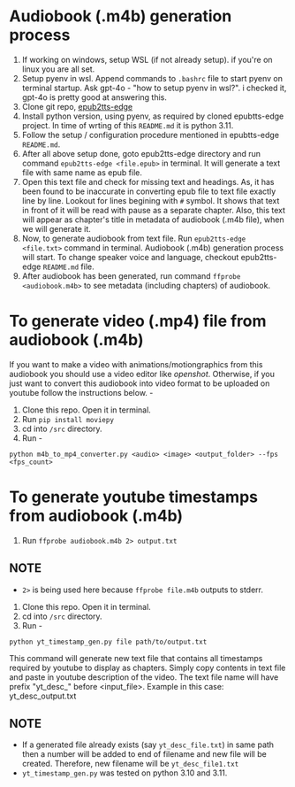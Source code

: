 # Audiobook (.m4b) generation process

1. If working on windows, setup WSL (if not already setup). if you're on linux you are all set.
1. Setup pyenv in wsl. Append commands to `.bashrc` file to start pyenv on terminal startup. Ask gpt-4o - "how to setup pyenv in wsl?". i checked it, gpt-4o is pretty good at answering this.
1. Clone git repo, [epub2tts-edge](https://github.com/aedocw/epub2tts-edge)
1. Install python version, using pyenv, as required by cloned epubtts-edge project. In time of wrting of this `README.md` it is python 3.11.
1. Follow the setup / configuration procedure mentioned in epubtts-edge `README.md`.
1. After all above setup done, goto epub2tts-edge directory and run command `epub2tts-edge <file.epub>` in terminal. It will generate a text file with same name as epub file. 
1. Open this text file and check for missing text and headings. As, it has been found to be inaccurate in converting epub file to text file exactly line by line. Lookout for lines begining with `#` symbol. It shows that text in front of it will be read with pause as a separate chapter. Also, this text will appear as chapter's title in metadata of audiobook (.m4b file), when we will generate it. 
1. Now, to generate audiobook from text file. Run `epub2tts-edge <file.txt>` command in terminal. Audiobook (.m4b) generation process will start. To change speaker voice and language, checkout epub2tts-edge `README.md` file. 
1. After audiobook has been generated, run command `ffprobe <audiobook.m4b>` to see metadata (including chapters) of audiobook.

# To generate video (.mp4) file from audiobook (.m4b) 

If you want to make a video with animations/motiongraphics from this audiobook you should use a video editor like *openshot*. Otherwise, if you just want to convert this audiobook into video format to be uploaded on youtube follow the instructions below. -

1. Clone this repo. Open it in terminal.
1. Run `pip install moviepy`
1. cd into `/src` directory.
1. Run - 

```shell
python m4b_to_mp4_converter.py <audio> <image> <output_folder> --fps <fps_count>
```
<audio> : path to audio file to be used for video.
<image> : path to image to be used in video over its entire duration. TIP: Use dimensions of image as you would want your video's dimensions.
<output_folder> : path to store the output video file.
<fps_count> : describe fps for entire video. If video will just have one still image for entire duration then just use fps_count as 1.

# To generate youtube timestamps from audiobook (.m4b)

1. Run `ffprobe audiobook.m4b 2> output.txt`

## NOTE 
- `2>` is being used here because `ffprobe file.m4b` outputs to stderr.

1. Clone this repo. Open it in terminal.
1. cd into `/src` directory.
1. Run - 

```shell
python yt_timestamp_gen.py file path/to/output.txt
```
This command will generate new text file that contains all timestamps required by youtube to display as chapters. Simply copy contents in text file and paste in youtube description of the video. The text file name will have prefix "yt_desc_" before <input_file>. Example in this case: yt_desc_output.txt

## NOTE
- If a generated file already exists (say `yt_desc_file.txt`) in same path then a number will be added to end of filename and new file will be created. Therefore, new filename will be `yt_desc_file1.txt`
- `yt_timestamp_gen.py` was tested on python 3.10 and 3.11. 






